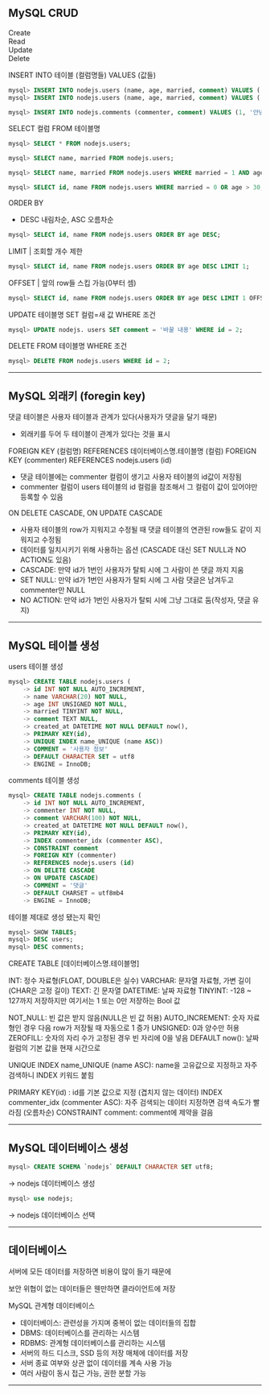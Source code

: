 ## MySQL CRUD

Create<br/>
Read<br/>
Update<br/>
Delete<br/>

INSERT INTO 테이블 (컬럼명들) VALUES (값들)
```SQL
mysql> INSERT INTO nodejs.users (name, age, married, comment) VALUES ('zero', 24, 0, '자기소개1');
mysql> INSERT INTO nodejs.users (name, age, married, comment) VALUES ('nero', 32, 1, '자기소개2');

mysql> INSERT INTO nodejs.comments (commenter, comment) VALUES (1, '안녕하세요 zero의 댓글입니다.');
```


SELECT 컬럼 FROM 테이블명
```SQL
mysql> SELECT * FROM nodejs.users;

mysql> SELECT name, married FROM nodejs.users;

mysql> SELECT name, married FROM nodejs.users WHERE married = 1 AND age > 30;

mysql> SELECT id, name FROM nodejs.users WHERE married = 0 OR age > 30;
```


ORDER BY
- DESC 내림차순, ASC 오름차순
```SQL
mysql> SELECT id, name FROM nodejs.users ORDER BY age DESC;
```

LIMIT | 조회할 개수 제한
```SQL
mysql> SELECT id, name FROM nodejs.users ORDER BY age DESC LIMIT 1;
```

OFFSET | 앞의 row들 스킵 가능(0부터 셈)
```SQL
mysql> SELECT id, name FROM nodejs.users ORDER BY age DESC LIMIT 1 OFFSET 1;
```

UPDATE 테이블명 SET 컬럼=새 값 WHERE 조건
```SQL
mysql> UPDATE nodejs. users SET comment = '바꿀 내용' WHERE id = 2;
```

DELETE FROM 테이블명 WHERE 조건
```SQL
mysql> DELETE FROM nodejs.users WHERE id = 2;
```

---

## MySQL 외래키 (foregin key)

댓글 테이블은 사용자 테이블과 관계가 있다(사용자가 댓글을 달기 때문)
- 외래키를 두어 두 테이블이 관계가 있다는 것을 표시

FOREIGN KEY (컬럼명)  REFERENCES 데이터베이스명.테이블명 (컬럼)
FOREIGN KEY (commenter) REFERENCES nodejs.users (id)
- 댓글 테이블에는 commenter 컬럼이 생기고 사용자 테이블의 id값이 저장됨
- commenter 컬럼이 users 테이블의 id 컬럼을 참조해서 그 컬럼이 값이 있어야만 등록할 수 있음

ON DELETE CASCADE, ON UPDATE CASCADE
- 사용자 테이블의 row가 지워지고 수정될 때 댓글 테이블의 연관된 row들도 같이 지워지고 수정됨
- 데이터를 일치시키기 위해 사용하는 옵션 (CASCADE 대신 SET NULL과 NO ACTION도 있음)
- CASCADE: 만약 id가 1번인 사용자가 탈퇴 시에 그 사람이 쓴 댓글 까지 지움
- SET NULL: 만약 id가 1번인 사용자가 탈퇴 시에 그 사람 댓글은 남겨두고 commenter만 NULL
- NO ACTION: 만약 id가 1번인 사용자가 탈퇴 시에 그냥 그대로 둠(작성자, 댓글 유지)

---

## MySQL 테이블 생성

users 테이블 생성
```SQL
mysql> CREATE TABLE nodejs.users (
    -> id INT NOT NULL AUTO_INCREMENT,
    -> name VARCHAR(20) NOT NULL,
    -> age INT UNSIGNED NOT NULL,
    -> married TINYINT NOT NULL,
    -> comment TEXT NULL,
    -> created_at DATETIME NOT NULL DEFAULT now(),
    -> PRIMARY KEY(id),
    -> UNIQUE INDEX name_UNIQUE (name ASC))
    -> COMMENT = '사용자 정보'
    -> DEFAULT CHARACTER SET = utf8
    -> ENGINE = InnoDB;
```

comments 테이블 생성
```SQL
mysql> CREATE TABLE nodejs.comments (
    -> id INT NOT NULL AUTO_INCREMENT,
    -> commenter INT NOT NULL,
    -> comment VARCHAR(100) NOT NULL,
    -> created_at DATETIME NOT NULL DEFAULT now(),
    -> PRIMARY KEY(id),
    -> INDEX commenter_idx (commenter ASC),
    -> CONSTRAINT comment
    -> FOREIGN KEY (commenter)
    -> REFERENCES nodejs.users (id)
    -> ON DELETE CASCADE
    -> ON UPDATE CASCADE)
    -> COMMENT = '댓글'
    -> DEFAULT CHARSET = utf8mb4
    -> ENGINE = InnoDB;
```

테이블 제대로 생성 됐는지 확인
```SQL
mysql> SHOW TABLES;
mysql> DESC users;
mysql> DESC comments;
```

CREATE TABLE [데이터베이스명.테이블명]

INT: 정수 자료형(FLOAT, DOUBLE은 실수)
VARCHAR: 문자열 자료형, 가변 길이(CHAR은 고정 길이)
TEXT: 긴 문자열
DATETIME: 날짜 자료형
TINYINT: -128 ~ 127까지 저장하지만 여기서는 1 또는 0만 저장하는 Bool 값

NOT_NULL: 빈 값은 받지 않음(NULL은 빈 값 허용)
AUTO_INCREMENT: 숫자 자료형인 경우 다음 row가 저장될 때 자동으로 1 증가
UNSIGNED: 0과 양수만 허용
ZEROFILL: 숫자의 자리 수가 고정된 경우 빈 자리에 0을 넣음
DEFAULT now(): 날짜 컬럼의 기본 값을 현재 시간으로

UNIQUE INDEX name_UNIQUE (name ASC): name을 고유값으로 지정하고 자주 검색하니 INDEX 키워드 붙힘

PRIMARY KEY(id) : id를 기본 값으로 지정 (겹치지 않는 데이터)
INDEX commenter_idx (commenter ASC): 자주 검색되는 데이터 지정하면 검색 속도가 빨라짐 (오름차순)
CONSTRAINT comment: comment에 제약을 걸음

---

## MySQL 데이터베이스 생성

```SQL
mysql> CREATE SCHEMA `nodejs` DEFAULT CHARACTER SET utf8;
```
-> nodejs 데이터베이스 생성
```SQL
mysql> use nodejs;
```
-> nodejs 데이터베이스 선택

---

## 데이터베이스

서버에 모든 데이터를 저장하면 비용이 많이 들기 때문에

보안 위협이 없는 데이터들은 웬만하면 클라이언트에 저장

MySQL 관계형 데이터베이스
- 데이터베이스: 관련성을 가지며 중복이 없는 데이터들의 집합
- DBMS: 데이터베이스를 관리하는 시스템
- RDBMS: 관계형 데이터베이스를 관리하는 시스템
- 서버의 하드 디스크, SSD 등의 저장 매체에 데이터를 저장
- 서버 종료 여부와 상관 없이 데이터를 계속 사용 가능
- 여러 사람이 동시 접근 가능, 권한 분할 가능

---